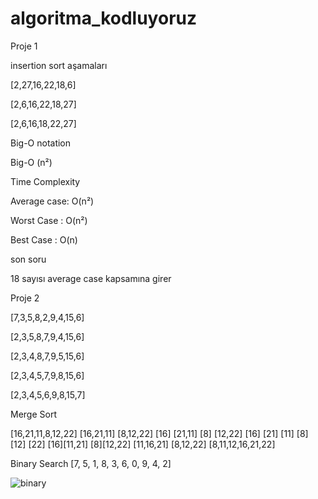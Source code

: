 # algoritma_kodluyoruz
Proje 1

insertion sort aşamaları

[2,27,16,22,18,6]

[2,6,16,22,18,27]

[2,6,16,18,22,27]

Big-O notation

Big-O (n²)

Time Complexity

Average case: O(n²)

Worst Case : O(n²)

Best Case : O(n)

son soru

18 sayısı average case kapsamına girer

Proje 2

[7,3,5,8,2,9,4,15,6]

[2,3,5,8,7,9,4,15,6]

[2,3,4,8,7,9,5,15,6]

[2,3,4,5,7,9,8,15,6]

[2,3,4,5,6,9,8,15,7]

Merge Sort

[16,21,11,8,12,22]
[16,21,11] [8,12,22]
[16] [21,11] [8] [12,22]
[16] [21] [11] [8] [12] [22]
[16][11,21] [8][12,22]
[11,16,21] [8,12,22]
[8,11,12,16,21,22]

Binary Search
[7, 5, 1, 8, 3, 6, 0, 9, 4, 2]

![binary](https://user-images.githubusercontent.com/87219893/190627652-3868d4dd-134c-410b-b42c-f48fe1ee9615.png)


